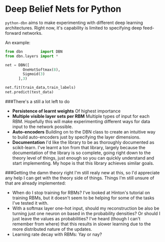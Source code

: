 Deep Belief Nets for Python
===========================
`python-dbn` aims to make experimenting with different deep learning 
architectures. Right now, it's capability is limited to specifying deep 
feed-forward networks. 

An example:
```python
from dbn        import DBN
from dbn.layers import *

net = DBN([
		OneHotSoftmax(8),
		Sigmoid(3)
	  ],3)

net.fit(train_data,train_labels)
net.predict(test_data)
```

###There's a still a lot left to do
- **Persistence of learnt weights**
  Of highest importance
- **Multiple visible layer sets per RBM**
  Multiple types of input for each RBM. Hopefully this will make
  experimenting different ways for data input to the network possible.
- **Auto-encoders**
  Building on to the DBN class to create an intuitive way to
  build auto-encoders just by specifying the layer dimensions.
- **Documentation**
  I'd like the library to be as thoroughly documented as scikit-learn.
  I've learnt a ton from that library, largely because the documentation
  of the library is so complete, going right down to the theory level of
  things, just enough so you can quickly understand and start implementing.
  My hope is that this library achieves similar goals.


###Getting the damn theory right
I'm still realy new at this, so I'd appreciate any help I can get with the 
theory side of things.
Things I'm still unsure of that are already implemented:
- When do I stop training for RBMs? I've looked at Hinton's tutorial on
  training RBMs, but it doesn't seem to be helping for some of the tasks
  I've tested it with.
- With a softmax layer one-hot input, should my reconstruction be also be 
  turning just one neuron on based in the probability densities? Or should
  I just leave the values as probabilities? I've heard (though I can't
  remember from where) that this results in slower learning due to the more
  distributed nature of the updates.
- Learning rate decay with RBMs: Yay or nay?
